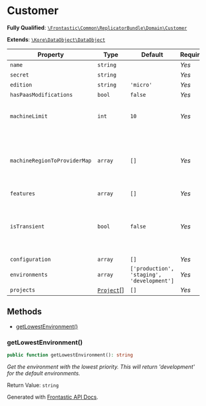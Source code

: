 #  Customer

**Fully Qualified**: [`\Frontastic\Common\ReplicatorBundle\Domain\Customer`](../../../../src/php/ReplicatorBundle/Domain/Customer.php)

**Extends**: [`\Kore\DataObject\DataObject`](https://github.com/kore/DataObject)

Property|Type|Default|Required|Description
--------|----|-------|--------|-----------
`name` | `string` |  | *Yes* | 
`secret` | `string` |  | *Yes* | 
`edition` | `string` | `'micro'` | *Yes* | 
`hasPaasModifications` | `bool` | `false` | *Yes* | 
`machineLimit` | `int` | `10` | *Yes* | Number of available Frontastic Machines
`machineRegionToProviderMap` | `array` | `[]` | *Yes* | Frontastic Machines Map to define providers use in each region
`features` | `array` | `[]` | *Yes* | 
`isTransient` | `bool` | `false` | *Yes* | Used to indicate this customer is only "half" configured or similar.
`configuration` | `array` | `[]` | *Yes* | 
`environments` | `array` | `['production', 'staging', 'development']` | *Yes* | 
`projects` | [`Project`](Project.md)[] | `[]` | *Yes* | 

## Methods

* [getLowestEnvironment()](#getlowestenvironment)

### getLowestEnvironment()

```php
public function getLowestEnvironment(): string
```

*Get the environment with the lowest priority. This will return 'development' for the default environments.*

Return Value: `string`

Generated with [Frontastic API Docs](https://github.com/FrontasticGmbH/apidocs).
